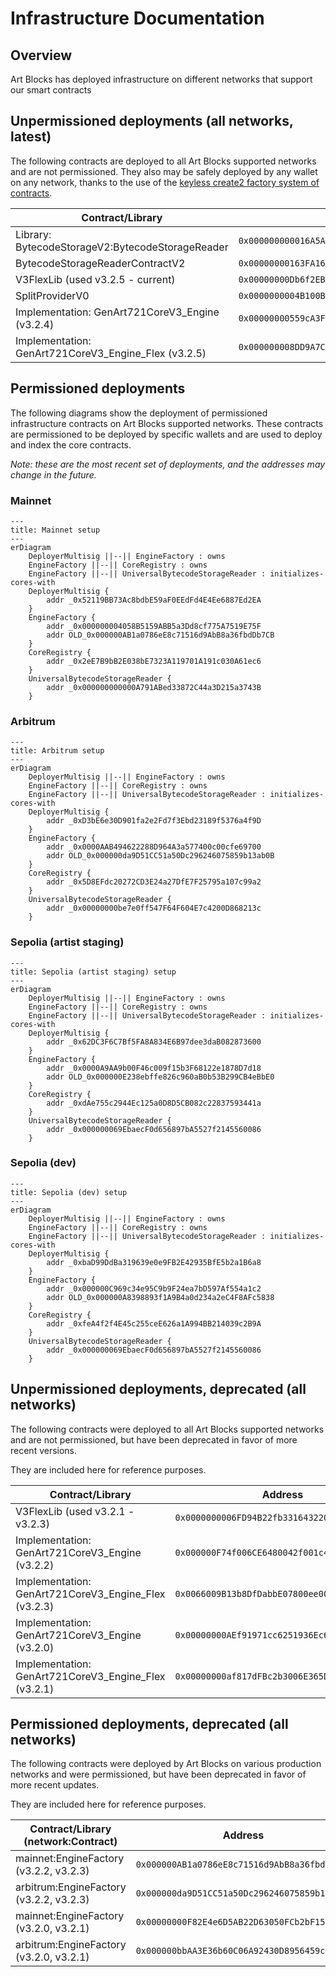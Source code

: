 # Infrastructure Documentation

## Overview

Art Blocks has deployed infrastructure on different networks that support our smart contracts

## Unpermissioned deployments (all networks, latest)

The following contracts are deployed to all Art Blocks supported networks and are not permissioned. They also may be safely deployed by any wallet on any network, thanks to the use of the [keyless create2 factory system of contracts](./README.md#keyless-create2-factory).

| Contract/Library                                     | Address                                      |
| ---------------------------------------------------- | -------------------------------------------- |
| Library: BytecodeStorageV2:BytecodeStorageReader     | `0x000000000016A5A5ff2FA7799C4BEe89bA59B74e` |
| BytecodeStorageReaderContractV2                      | `0x00000000163FA16098800B2B2e4A5F96949F413b` |
| V3FlexLib (used v3.2.5 - current)                    | `0x00000000Db6f2EBe627260e411E6c973B7c48A62` |
| SplitProviderV0                                      | `0x0000000004B100B47f061968a387c82702AFe946` |
| Implementation: GenArt721CoreV3_Engine (v3.2.4)      | `0x00000000559cA3F3f1279C0ec121c302ed010457` |
| Implementation: GenArt721CoreV3_Engine_Flex (v3.2.5) | `0x000000008DD9A7CD3f4A267A88082d4a1E2f6553` |

## Permissioned deployments

The following diagrams show the deployment of permissioned infrastructure contracts on Art Blocks supported networks. These contracts are permissioned to be deployed by specific wallets and are used to deploy and index the core contracts.

_Note: these are the most recent set of deployments, and the addresses may change in the future._

### Mainnet

```mermaid
---
title: Mainnet setup
---
erDiagram
    DeployerMultisig ||--|| EngineFactory : owns
    EngineFactory ||--|| CoreRegistry : owns
    EngineFactory ||--|| UniversalBytecodeStorageReader : initializes-cores-with
    DeployerMultisig {
        addr _0x52119BB73Ac8bdbE59aF0EEdFd4E4Ee6887Ed2EA
    }
    EngineFactory {
        addr _0x000000004058B5159ABB5a3Dd8cf775A7519E75F
        addr OLD_0x000000AB1a0786eE8c71516d9AbB8a36fbdDb7CB
    }
    CoreRegistry {
        addr _0x2eE7B9bB2E038bE7323A119701A191c030A61ec6
    }
    UniversalBytecodeStorageReader {
        addr _0x000000000000A791ABed33872C44a3D215a3743B
    }
```

### Arbitrum

```mermaid
---
title: Arbitrum setup
---
erDiagram
    DeployerMultisig ||--|| EngineFactory : owns
    EngineFactory ||--|| CoreRegistry : owns
    EngineFactory ||--|| UniversalBytecodeStorageReader : initializes-cores-with
    DeployerMultisig {
        addr _0xD3bE6e30D901fa2e2Fd7f3Ebd23189f5376a4f9D
    }
    EngineFactory {
        addr _0x0000AAB494622288D964A3a577400c00cfe69700
        addr OLD_0x000000da9D51CC51a50Dc296246075859b13ab0B
    }
    CoreRegistry {
        addr _0x5D8EFdc20272CD3E24a27DfE7F25795a107c99a2
    }
    UniversalBytecodeStorageReader {
        addr _0x00000000be7e0ff547F64F604E7c4200D868213c
    }
```

### Sepolia (artist staging)

```mermaid
---
title: Sepolia (artist staging) setup
---
erDiagram
    DeployerMultisig ||--|| EngineFactory : owns
    EngineFactory ||--|| CoreRegistry : owns
    EngineFactory ||--|| UniversalBytecodeStorageReader : initializes-cores-with
    DeployerMultisig {
        addr _0x62DC3F6C7Bf5FA8A834E6B97dee3daB082873600
    }
    EngineFactory {
        addr _0x0000A9AA9b00F46c009f15b3F68122e1878D7d18
        addr OLD_0x000000E238ebffe826c960aB0b53B299CB4eBbE0
    }
    CoreRegistry {
        addr _0xdAe755c2944Ec125a0D8D5CB082c22837593441a
    }
    UniversalBytecodeStorageReader {
        addr _0x000000069EbaecF0d656897bA5527f2145560086
    }
```

### Sepolia (dev)

```mermaid
---
title: Sepolia (dev) setup
---
erDiagram
    DeployerMultisig ||--|| EngineFactory : owns
    EngineFactory ||--|| CoreRegistry : owns
    EngineFactory ||--|| UniversalBytecodeStorageReader : initializes-cores-with
    DeployerMultisig {
        addr _0xbaD99DdBa319639e0e9FB2E42935BfE5b2a1B6a8
    }
    EngineFactory {
        addr _0x000000C969c34e95C9b9F24ea7bD597Af554a1c2
        addr OLD_0x000000A8398893f1A9B4a0d234a2eC4F8AFc5838
    }
    CoreRegistry {
        addr _0xfeA4f2f4E45c255ceE626a1A994BB214039c2B9A
    }
    UniversalBytecodeStorageReader {
        addr _0x000000069EbaecF0d656897bA5527f2145560086
    }
```

## Unpermissioned deployments, deprecated (all networks)

The following contracts were deployed to all Art Blocks supported networks and are not permissioned, but have been deprecated in favor of more recent versions.

They are included here for reference purposes.

| Contract/Library                                     | Address                                      |
| ---------------------------------------------------- | -------------------------------------------- |
| V3FlexLib (used v3.2.1 - v3.2.3)                     | `0x0000000006FD94B22fb33164322019750E854f96` |
| Implementation: GenArt721CoreV3_Engine (v3.2.2)      | `0x000000F74f006CE6480042f001c45c928D1Ae6E7` |
| Implementation: GenArt721CoreV3_Engine_Flex (v3.2.3) | `0x0066009B13b8DfDabbE07800ee00004b008257D9` |
| Implementation: GenArt721CoreV3_Engine (v3.2.0)      | `0x00000000AEf91971cc6251936Ec6568B23b55342` |
| Implementation: GenArt721CoreV3_Engine_Flex (v3.2.1) | `0x00000000af817dFBc2b3006E365D2eFef1953334` |

## Permissioned deployments, deprecated (all networks)

The following contracts were deployed by Art Blocks on various production networks and were permissioned, but have been deprecated in favor of more recent updates.

They are included here for reference purposes.

| Contract/Library (network:Contract)     | Address                                      |
| --------------------------------------- | -------------------------------------------- |
| mainnet:EngineFactory (v3.2.2, v3.2.3)  | `0x000000AB1a0786eE8c71516d9AbB8a36fbdDb7CB` |
| arbitrum:EngineFactory (v3.2.2, v3.2.3) | `0x000000da9D51CC51a50Dc296246075859b13ab0B` |
| mainnet:EngineFactory (v3.2.0, v3.2.1)  | `0x00000000F82E4e6D5AB22D63050FCb2bF15eE95d` |
| arbitrum:EngineFactory (v3.2.0, v3.2.1) | `0x000000bbAA3E36b60C06A92430D8956459c2Fd51` |
